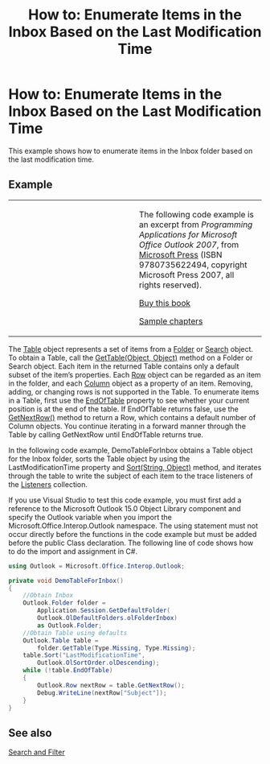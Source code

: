 ﻿---
title: 'How to: Enumerate Items in the Inbox Based on the Last Modification Time'
TOCTitle: 'How to: Enumerate Items in the Inbox Based on the Last Modification Time'
ms:assetid: 93a25143-def6-4832-bac2-3744558c2736
ms:mtpsurl: https://msdn.microsoft.com/en-us/library/Ff184626(v=office.15)
ms:contentKeyID: 55119920
ms.date: 07/24/2014
mtps_version: v=office.15
dev_langs:
- csharp
---

# How to: Enumerate Items in the Inbox Based on the Last Modification Time

This example shows how to enumerate items in the Inbox folder based on the last modification time.

## Example

<table>
<colgroup>
<col style="width: 50%" />
<col style="width: 50%" />
</colgroup>
<tbody>
<tr class="odd">
<td><p></p></td>
<td><p>The following code example is an excerpt from <em>Programming Applications for Microsoft Office Outlook 2007</em>, from <a href="http://www.microsoft.com/learning/books/default.mspx">Microsoft Press</a> (ISBN 9780735622494, copyright Microsoft Press 2007, all rights reserved).</p>
<p><a href="http://www.amazon.com/gp/product/0735622493?ie=utf8%26tag=msmsdn-20%26linkcode=as2%26camp=1789%26creative=9325%26creativeasin=0735622493">Buy this book</a></p>
<p><a href="https://msdn.microsoft.com/en-us/library/cc513844(v=office.15)">Sample chapters</a></p></td>
</tr>
</tbody>
</table>


The [Table](https://msdn.microsoft.com/en-us/library/bb652856\(v=office.15\)) object represents a set of items from a [Folder](https://msdn.microsoft.com/en-us/library/bb645774\(v=office.15\)) or [Search](https://msdn.microsoft.com/en-us/library/bb612611\(v=office.15\)) object. To obtain a Table, call the [GetTable(Object, Object)](https://msdn.microsoft.com/en-us/library/bb612592\(v=office.15\)) method on a Folder or Search object. Each item in the returned Table contains only a default subset of the item’s properties. Each [Row](https://msdn.microsoft.com/en-us/library/bb610126\(v=office.15\)) object can be regarded as an item in the folder, and each [Column](https://msdn.microsoft.com/en-us/library/bb609646\(v=office.15\)) object as a property of an item. Removing, adding, or changing rows is not supported in the Table. To enumerate items in a Table, first use the [EndOfTable](https://msdn.microsoft.com/en-us/library/bb647715\(v=office.15\)) property to see whether your current position is at the end of the table. If EndOfTable returns false, use the [GetNextRow()](https://msdn.microsoft.com/en-us/library/bb609740\(v=office.15\)) method to return a Row, which contains a default number of Column objects. You continue iterating in a forward manner through the Table by calling GetNextRow until EndOfTable returns true.

In the following code example, DemoTableForInbox obtains a Table object for the Inbox folder, sorts the Table object by using the LastModificationTime property and [Sort(String, Object)](https://msdn.microsoft.com/en-us/library/bb652667\(v=office.15\)) method, and iterates through the table to write the subject of each item to the trace listeners of the [Listeners](http://msdn.microsoft.com/en-us/library/system.diagnostics.debug.listeners.aspx) collection.

If you use Visual Studio to test this code example, you must first add a reference to the Microsoft Outlook 15.0 Object Library component and specify the Outlook variable when you import the Microsoft.Office.Interop.Outlook namespace. The using statement must not occur directly before the functions in the code example but must be added before the public Class declaration. The following line of code shows how to do the import and assignment in C\#.

``` csharp
using Outlook = Microsoft.Office.Interop.Outlook;
```

``` csharp
private void DemoTableForInbox()
{
    //Obtain Inbox
    Outlook.Folder folder =
        Application.Session.GetDefaultFolder(
        Outlook.OlDefaultFolders.olFolderInbox)
        as Outlook.Folder;
    //Obtain Table using defaults
    Outlook.Table table =
        folder.GetTable(Type.Missing, Type.Missing);
    table.Sort("LastModificationTime",
        Outlook.OlSortOrder.olDescending);
    while (!table.EndOfTable)
    {
        Outlook.Row nextRow = table.GetNextRow();
        Debug.WriteLine(nextRow["Subject"]);
    }
}
```

## See also



[Search and Filter](search-and-filter.md)

